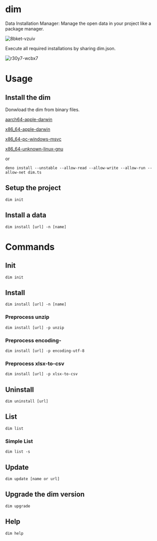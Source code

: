 # dim

Data Installation Manager: Manage the open data in your project like a package
manager.

![8bket-vzuiv](https://user-images.githubusercontent.com/6661165/148486923-a29f6ea5-ecbc-4d69-9f40-66bed34e3f99.gif)

Execute all required installations by sharing dim.json.

![r30y7-wcbx7](https://user-images.githubusercontent.com/6661165/148490980-c1ae8195-a3fd-430f-aa10-c11c7cf1fd64.gif)

# Usage

## Install the dim

Donwload the dim from binary files.

[aarch64-apple-darwin](https://github.com/ryo-ma/dim/raw/main/bin/aarch64-apple-darwin/dim)

[x86_64-apple-darwin](https://github.com/ryo-ma/dim/raw/main/bin/x86_64-apple-darwin/dim)

[x86_64-pc-windows-msvc](https://github.com/ryo-ma/dim/raw/main/bin/x86_64-pc-windows-msvc/dim.exe)

[x86_64-unknown-linux-gnu](https://github.com/ryo-ma/dim/raw/main/bin/x86_64-unknown-linux-gnu/dim)

or

```
deno install --unstable --allow-read --allow-write --allow-run --allow-net dim.ts
```

## Setup the project

```
dim init
```

## Install a data

```
dim install [url] -n [name]
```

# Commands

## Init

```
dim init
```

## Install

```
dim install [url] -n [name]
```

### Preprocess unzip

```
dim install [url] -p unzip
```

### Preprocess encoding-

```
dim install [url] -p encoding-utf-8
```

### Preprocess xlsx-to-csv

```
dim install [url] -p xlsx-to-csv
```

## Uninstall

```
dim uninstall [url]
```

## List

```
dim list
```

### Simple List

```
dim list -s
```

## Update

```
dim update [name or url]
```

## Upgrade the dim version

```
dim upgrade
```

## Help

```
dim help
```
